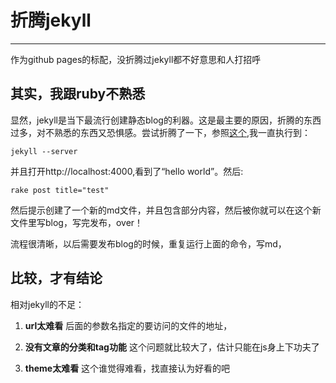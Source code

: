 折腾jekyll 
==========================

****
作为github pages的标配，没折腾过jekyll都不好意思和人打招呼


其实，我跟ruby不熟悉
--------------------

显然，jekyll是当下最流行创建静态blog的利器。这是最主要的原因，折腾的东西过多，对不熟悉的东西又恐惧感。尝试折腾了一下，参照[这个](http://jekyllbootstrap.com/),我一直执行到：

    jekyll --server
    
并且打开http://localhost:4000,看到了“hello world”。然后:

    rake post title="test"

然后提示创建了一个新的md文件，并且包含部分内容，然后被你就可以在这个新
文件里写blog，写完发布，over！

流程很清晰，以后需要发布blog的时候，重复运行上面的命令，写md，


比较，才有结论
---------------

相对jekyll的不足：

1. **url太难看**
   后面的参数名指定的要访问的文件的地址，
   
2. **没有文章的分类和tag功能**
   这个问题就比较大了，估计只能在js身上下功夫了
  
3. **theme太难看**
   这个谁觉得难看，找直接认为好看的吧
